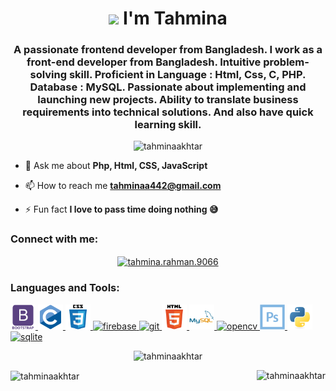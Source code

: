 <h1 align="center"><img src="https://media.giphy.com/media/hvRJCLFzcasrR4ia7z/giphy.gif" width="30px"> I'm Tahmina</h1>
<h3 align="center">A passionate frontend developer from Bangladesh. I work as a front-end developer from Bangladesh. Intuitive problem-solving skill. Proficient in Language : Html, Css, C, PHP. Database : MySQL. Passionate about implementing and launching new projects. Ability to translate business requirements into technical solutions. And also have quick learning skill.
</h3>

<p align="center"> <img src="https://komarev.com/ghpvc/?username=tahminaakhtar&label=Profile%20views&color=0e75b6&style=flat" alt="tahminaakhtar" /> </p>

- 💬 Ask me about **Php, Html, CSS, JavaScript**

- 📫 How to reach me **tahminaa442@gmail.com**

- ⚡ Fun fact **I love to pass time doing nothing 😅**

<h3 align="left">Connect with me:</h3>
<p align="center">
<i class="fa fa-envelope" aria-hidden="true"></i>
<a href="https://fb.com/tahmina.rahman.9066" target="blank"><img align="center" src="https://raw.githubusercontent.com/rahuldkjain/github-profile-readme-generator/master/src/images/icons/Social/facebook.svg" alt="tahmina.rahman.9066" height="30" width="40" /></a>
</p>

<h3 align="left">Languages and Tools:</h3>
<p align="left"> <a href="https://getbootstrap.com" target="_blank"> <img src="https://raw.githubusercontent.com/devicons/devicon/master/icons/bootstrap/bootstrap-plain-wordmark.svg" alt="bootstrap" width="40" height="40"/> </a> <a href="https://www.cprogramming.com/" target="_blank"> <img src="https://raw.githubusercontent.com/devicons/devicon/master/icons/c/c-original.svg" alt="c" width="40" height="40"/> </a> <a href="https://www.w3schools.com/css/" target="_blank"> <img src="https://raw.githubusercontent.com/devicons/devicon/master/icons/css3/css3-original-wordmark.svg" alt="css3" width="40" height="40"/> </a> <a href="https://firebase.google.com/" target="_blank"> <img src="https://www.vectorlogo.zone/logos/firebase/firebase-icon.svg" alt="firebase" width="40" height="40"/> </a> <a href="https://git-scm.com/" target="_blank"> <img src="https://www.vectorlogo.zone/logos/git-scm/git-scm-icon.svg" alt="git" width="40" height="40"/> </a> <a href="https://www.w3.org/html/" target="_blank"> <img src="https://raw.githubusercontent.com/devicons/devicon/master/icons/html5/html5-original-wordmark.svg" alt="html5" width="40" height="40"/> </a> <a href="https://www.mysql.com/" target="_blank"> <img src="https://raw.githubusercontent.com/devicons/devicon/master/icons/mysql/mysql-original-wordmark.svg" alt="mysql" width="40" height="40"/> </a> <a href="https://opencv.org/" target="_blank"> <img src="https://www.vectorlogo.zone/logos/opencv/opencv-icon.svg" alt="opencv" width="40" height="40"/> </a> <a href="https://www.photoshop.com/en" target="_blank"> <img src="https://raw.githubusercontent.com/devicons/devicon/master/icons/photoshop/photoshop-line.svg" alt="photoshop" width="40" height="40"/> </a> <a href="https://www.python.org" target="_blank"> <img src="https://raw.githubusercontent.com/devicons/devicon/master/icons/python/python-original.svg" alt="python" width="40" height="40"/> </a> <a href="https://www.sqlite.org/" target="_blank"> <img src="https://www.vectorlogo.zone/logos/sqlite/sqlite-icon.svg" alt="sqlite" width="40" height="40"/> </a> </p>

<p align="center"> <img src="https://github-readme-stats.vercel.app/api?username=tahminaakhtar&show_icons=true&count_private=true&theme=chartreuse-dark" alt="tahminaakhtar"/>

<p><img align="right" src="https://github-readme-stats.vercel.app/api/top-langs?username=tahminaakhtar&theme=chartreuse-dark&show_icons=true&locale=en&layout=compact" alt="tahminaakhtar" /></p>
  
<p><img align="center" src="https://github-readme-streak-stats.herokuapp.com/?user=tahminaakhtar&theme=chartreuse-dark&show_icons=true" alt="tahminaakhtar" /></p>
